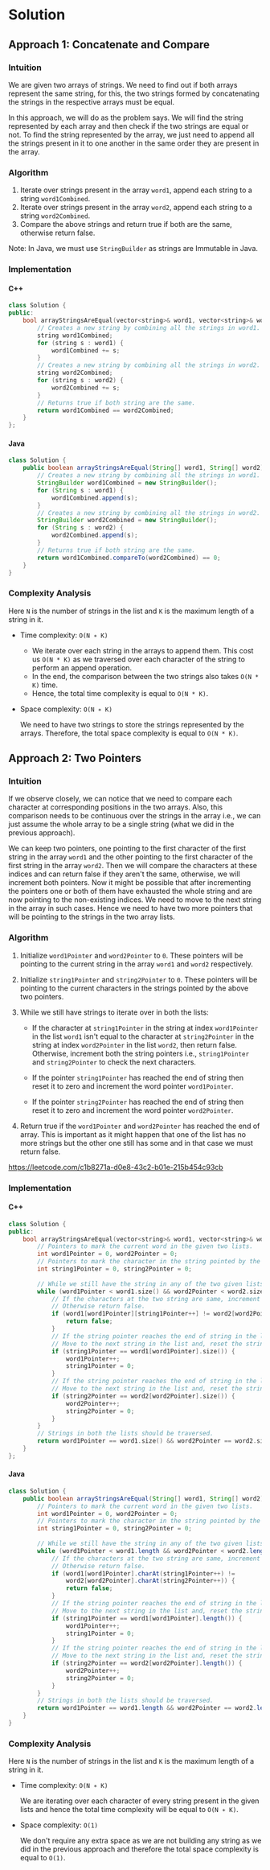# Solution
## Approach 1: Concatenate and Compare
### Intuition
We are given two arrays of strings. We need to find out if both arrays represent the same string, for this, the two strings formed by concatenating the strings in the respective arrays must be equal.

In this approach, we will do as the problem says. We will find the string represented by each array and then check if the two strings are equal or not. To find the string represented by the array, we just need to append all the strings present in it to one another in the same order they are present in the array.

### Algorithm
1. Iterate over strings present in the array `word1`, append each string to a string `word1Combined`.
2. Iterate over strings present in the array `word2`, append each string to a string `word2Combined`.
3. Compare the above strings and return true if both are the same, otherwise return false.

Note: In Java, we must use `StringBuilder` as strings are Immutable in Java.

### Implementation
#### C++
```c++
class Solution {
public:
    bool arrayStringsAreEqual(vector<string>& word1, vector<string>& word2) {
        // Creates a new string by combining all the strings in word1.
        string word1Combined;
        for (string s : word1) {
            word1Combined += s;
        }
        // Creates a new string by combining all the strings in word2.
        string word2Combined;
        for (string s : word2) {
            word2Combined += s;
        }
        // Returns true if both string are the same.
        return word1Combined == word2Combined;
    }
};
```
#### Java
```java
class Solution {
    public boolean arrayStringsAreEqual(String[] word1, String[] word2) {
        // Creates a new string by combining all the strings in word1.
        StringBuilder word1Combined = new StringBuilder();
        for (String s : word1) {
            word1Combined.append(s);
        }
        // Creates a new string by combining all the strings in word2.
        StringBuilder word2Combined = new StringBuilder();
        for (String s : word2) {
            word2Combined.append(s);
        }
        // Returns true if both string are the same.
        return word1Combined.compareTo(word2Combined) == 0;
    }
}
```

### Complexity Analysis
Here `N` is the number of strings in the list and `K` is the maximum length of a string in it.

- Time complexity: `O(N ∗ K)`
    - We iterate over each string in the arrays to append them. This cost us `O(N * K)` as we traversed over each character of the string to perform an append operation.
    - In the end, the comparison between the two strings also takes `O(N * K)` time.
    - Hence, the total time complexity is equal to `O(N * K)`.
- Space complexity: `O(N ∗ K)`

    We need to have two strings to store the strings represented by the arrays. Therefore, the total space complexity is equal to `O(N * K)`.

## Approach 2: Two Pointers
### Intuition
If we observe closely, we can notice that we need to compare each character at corresponding positions in the two arrays. Also, this comparison needs to be continuous over the strings in the array i.e., we can just assume the whole array to be a single string (what we did in the previous approach).

We can keep two pointers, one pointing to the first character of the first string in the array `word1` and the other pointing to the first character of the first string in the array `word2`. Then we will compare the characters at these indices and can return false if they aren't the same, otherwise, we will increment both pointers. Now it might be possible that after incrementing the pointers one or both of them have exhausted the whole string and are now pointing to the non-existing indices. We need to move to the next string in the array in such cases. Hence we need to have two more pointers that will be pointing to the strings in the two array lists.

### Algorithm
1. Initialize `word1Pointer` and `word2Pointer` to `0`. These pointers will be pointing to the current string in the array `word1` and `word2` respectively.

2. Initialize `string1Pointer` and `string2Pointer` to `0`. These pointers will be pointing to the current characters in the strings pointed by the above two pointers.

3. While we still have strings to iterate over in both the lists:

    - If the character at `string1Pointer` in the string at index `word1Pointer` in the list `word1` isn't equal to the character at `string2Pointer` in the string at index `word2Pointer` in the list `word2`, then return false. Otherwise, increment both the string pointers i.e., `string1Pointer` and `string2Pointer` to check the next characters.

    - If the pointer `string1Pointer` has reached the end of string then reset it to zero and increment the word pointer `word1Pointer`.

    - If the pointer `string2Pointer` has reached the end of string then reset it to zero and increment the word pointer `word2Pointer`.

4. Return true if the `word1Pointer` and `word2Pointer` has reached the end of array. This is important as it might happen that one of the list has no more strings but the other one still has some and in that case we must return false.

https://leetcode.com/c1b8271a-d0e8-43c2-b01e-215b454c93cb


### Implementation
#### C++
```c++
class Solution {
public:
    bool arrayStringsAreEqual(vector<string>& word1, vector<string>& word2) {
        // Pointers to mark the current word in the given two lists.
        int word1Pointer = 0, word2Pointer = 0;
        // Pointers to mark the character in the string pointed by the above pointers.
        int string1Pointer = 0, string2Pointer = 0;
        
        // While we still have the string in any of the two given lists.
        while (word1Pointer < word1.size() && word2Pointer < word2.size()) {
            // If the characters at the two string are same, increment the string pointers
            // Otherwise return false.
            if (word1[word1Pointer][string1Pointer++] != word2[word2Pointer][string2Pointer++]) {
                return false;
            }
            // If the string pointer reaches the end of string in the list word1, 
            // Move to the next string in the list and, reset the string pointer to 0.
            if (string1Pointer == word1[word1Pointer].size()) {
                word1Pointer++;
                string1Pointer = 0;
            }
            // If the string pointer reaches the end of string in the list word2, 
            // Move to the next string in the list and, reset the string pointer to 0.
            if (string2Pointer == word2[word2Pointer].size()) {
                word2Pointer++;
                string2Pointer = 0;
            }
        }
        // Strings in both the lists should be traversed.
        return word1Pointer == word1.size() && word2Pointer == word2.size();
    }
};
```
#### Java
```java
class Solution {
    public boolean arrayStringsAreEqual(String[] word1, String[] word2) {
        // Pointers to mark the current word in the given two lists.
        int word1Pointer = 0, word2Pointer = 0;
        // Pointers to mark the character in the string pointed by the above pointers.
        int string1Pointer = 0, string2Pointer = 0;
        
        // While we still have the string in any of the two given lists.
        while (word1Pointer < word1.length && word2Pointer < word2.length) {
            // If the characters at the two string are same, increment the string pointers
            // Otherwise return false.
            if (word1[word1Pointer].charAt(string1Pointer++) != 
                word2[word2Pointer].charAt(string2Pointer++)) {
                return false;
            }
            // If the string pointer reaches the end of string in the list word1, 
            // Move to the next string in the list and, reset the string pointer to 0.
            if (string1Pointer == word1[word1Pointer].length()) {
                word1Pointer++;
                string1Pointer = 0;
            }
            // If the string pointer reaches the end of string in the list word2, 
            // Move to the next string in the list and, reset the string pointer to 0.
            if (string2Pointer == word2[word2Pointer].length()) {
                word2Pointer++;
                string2Pointer = 0;
            }
        }
        // Strings in both the lists should be traversed.
        return word1Pointer == word1.length && word2Pointer == word2.length;
    }
}
```

### Complexity Analysis
Here `N` is the number of strings in the list and `K` is the maximum length of a string in it.

- Time complexity: `O(N ∗ K)`

    We are iterating over each character of every string present in the given lists and hence the total time complexity will be equal to `O(N ∗ K)`.

- Space complexity: `O(1)`

    We don't require any extra space as we are not building any string as we did in the previous approach and therefore the total space complexity is equal to `O(1)`.
